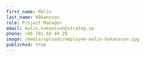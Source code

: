 ```yaml
---
first_name: Malin
last_name: Håkansson
role: Project Manager
email: malin.hakansson@strateg.se
phone: +46 701 84 44 28
image: /media/uploads/employee-malin-hakansson.jpg
published: true
---
```


